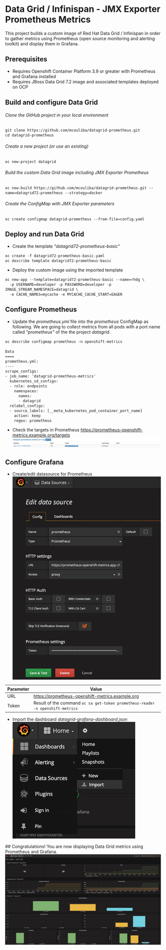 Data Grid / Infinispan - JMX Exporter Prometheus Metrics
================================================================

This project builds a custom image of Red Hat Data Grid / Infinispan in order to gather metrics using Prometheus (open source monitoring and alerting toolkit) and display them in Grafana.

## Prerequisites

* Requires Openshift Container Platform 3.9 or greater with Prometheus and Grafana installed
* Requires JBoss Data Grid 7.2 image and associated templates deployed on OCP

## Build and configure Data Grid

###### Clone the GitHub project in your local environment
```
git clone https://github.com/mcouliba/datagrid-prometheus.git
cd datagrid-prometheus
```

###### Create a new project (or use an existing)
```
oc new-project datagrid
```

###### Build the custom Data Grid image including JMX Exporter Prometheus
```
oc new-build https://github.com/mcouliba/datagrid-prometheus.git --name=datagrid72-prometheus --strategy=docker
```

###### Create the ConfigMap with JMX Exporter parameters
```
oc create configmap datagrid-prometheus --from-file=config.yaml
```

## Deploy and run Data Grid
* Create the template _"datagrid72-prometheus-basic"_
```      
oc create -f datagrid72-prometheus-basic.yaml
oc describe template datagrid72-prometheus-basic
```

* Deploy the custom image using the imported template 
```    
oc new-app --template=datagrid72-prometheus-basic --name=rhdg \
  -p USERNAME=developer -p PASSWORD=developer -p IMAGE_STREAM_NAMESPACE=datagrid \
  -e CACHE_NAMES=mycache -e MYCACHE_CACHE_START=EAGER
```

## Configure Prometheus
* Update the _prometheus.yml_ file into the _prometheus_ ConfigMap as following. 
We are going to collect metrics from all pods with a port name called _"prometheus"_ of the the project _datagrid_.
```
oc describe configmap prometheus -n openshift-metrics

Data
====
prometheus.yml:
----
scrape_configs:
- job_name: 'datagrid-prometheus-metrics'
  kubernetes_sd_configs:
  - role: endpoints
    namespaces:
      names:
      - datagrid
  relabel_configs:
  - source_labels: [__meta_kubernetes_pod_container_port_name]
    action: keep
    regex: prometheus
```

* Check the targets in Prometheus https://prometheus-openshift-metrics.example.org/targets
![](images/pods-target.png)

## Configure Grafana
* Create/edit datasource for Prometheus
![](images/grafana-create-datasources.png)

| Parameter | Value |
| --- | --- |
| URL | https://prometheus-openshift-metrics.example.org |
| Token | Result of the command `oc sa get-token prometheus-reader -n openshift-metrics` |

* Import the dashboard _datagrid-grafana-dashboard.json_
![](images/grafana-import-dashboard.png)

## Congratulations!
You are now displaying Data Grid metrics using Prometheus and Grafana.
![](images/grafana-dashboard.png)
